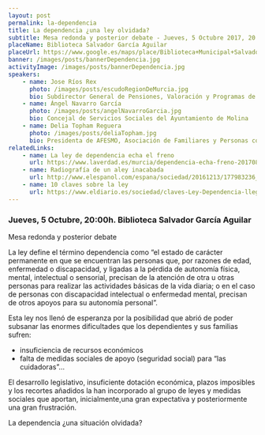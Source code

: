 ```yaml
---
layout: post
permalink: la-dependencia
title: La dependencia ¿una ley olvidada?
subtitle: Mesa redonda y posterior debate - Jueves, 5 Octubre 2017, 20:00h. Biblioteca Salvador García Aguilar
placeName: Biblioteca Salvador García Aguilar
placeUrl: https://www.google.es/maps/place/Biblioteca+Municipal+Salvador+Garc%C3%ADa+Aguilar/@38.0580185,-1.2068741,17z/data=!3m1!4b1!4m5!3m4!1s0xd638752df5e7703:0x7bb1faa78306d56b!8m2!3d38.0580143!4d-1.2046854
banner: /images/posts/bannerDependencia.jpg
activityImage: /images/posts/bannerDependencia.jpg
speakers: 
    - name: Jose Ríos Rex
      photo: /images/posts/escudoRegionDeMurcia.jpg
      bio: Subdirector General de Pensiones, Valoración y Programas de Inclusión
    - name: Ángel Navarro García
      photo: /images/posts/angelNavarroGarcia.jpg
      bio: Concejal de Servicios Sociales del Ayuntamiento de Molina
    - name: Delia Topham Reguera
      photo: /images/posts/deliaTopham.jpg
      bio: Presidenta de AFESMO, Asociación de Familiares y Personas con Enfermedad Mental de Molina
relatedLinks: 
    - name: La ley de dependencia echa el freno
      url: https://www.laverdad.es/murcia/dependencia-echa-freno-20170801020347-ntvo.html
    - name: Radiografía de un aley inacabada
      url: http://www.elespanol.com/espana/sociedad/20161213/177983236_0.html
    - name: 10 claves sobre la ley
      url: https://www.eldiario.es/sociedad/claves-Ley-Dependencia-llego_0_340516540.html
---
```


### Jueves, 5 Octubre, 20:00h. Biblioteca Salvador García Aguilar

Mesa redonda y posterior debate

La ley define el término dependencia como “el estado de carácter permanente en que se encuentran las personas que, por razones de edad, enfermedad o discapacidad, y ligadas a la pérdida de autonomía física, mental, intelectual o sensorial, precisan de la atención de otra u otras personas para realizar las actividades básicas de la vida diaria; o en el caso de personas con discapacidad intelectual o enfermedad mental, precisan de otros apoyos para su autonomía personal”.

Esta ley nos llenó de esperanza por la posibilidad que abrió de poder subsanar las enormes
dificultades que los dependientes y sus familias sufren:

* insuficiencia de recursos económicos
* falta de medidas sociales de apoyo (seguridad social) para “las cuidadoras”…

El desarrollo legislativo, insuficiente dotación económica, plazos imposibles y los recortes añadidos la han incorporado al grupo de leyes y medidas sociales que aportan, inicialmente,una gran expectativa y posteriormente una gran frustración.
 
La dependencia ¿una situación olvidada?